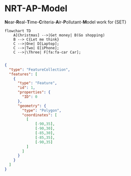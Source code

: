 # NRT-AP-Model
**N**ear-**R**eal-**T**ime-**C**riteria-**A**ir-**P**ollutant-**M**odel work for {SET}


```mermaid
flowchart TD
    A[Christmas] -->|Get money| B(Go shopping)
    B --> C{Let me think}
    C -->|One| D[Laptop];   
    C -->|Two| E[iPhone];
    C -->|\Three| F[fa:fa-car Car];
  
```

```geojson
{
  "type": "FeatureCollection",
  "features": [
    {
      "type": "Feature",
      "id": 1,
      "properties": {
        "ID": 0
      },
      "geometry": {
        "type": "Polygon",
        "coordinates": [
          [
              [-90,35],
              [-90,30],
              [-85,30],
              [-85,35],
              [-90,35]
          ]
        ]
      }
    }
  ]
}
```
